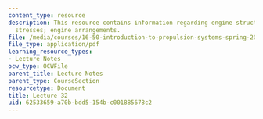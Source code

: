 ```yaml
---
content_type: resource
description: This resource contains information regarding engine structures; centrifugal
  stresses; engine arrangements.
file: /media/courses/16-50-introduction-to-propulsion-systems-spring-2012/62533659a70bbdd5154bc001885678c2_MIT16_50S12_lec32.pdf
file_type: application/pdf
learning_resource_types:
- Lecture Notes
ocw_type: OCWFile
parent_title: Lecture Notes
parent_type: CourseSection
resourcetype: Document
title: Lecture 32
uid: 62533659-a70b-bdd5-154b-c001885678c2
---
```


